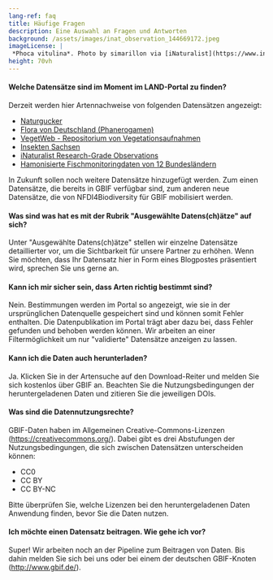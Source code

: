 ```yaml
---
lang-ref: faq
title: Häufige Fragen
description: Eine Auswahl an Fragen und Antworten
background: /assets/images/inat_observation_144669172.jpeg
imageLicense: |
 *Phoca vitulina*. Photo by simarillon via [iNaturalist](https://www.inaturalist.org/observations/144669172)
height: 70vh
---
```

#### Welche Datensätze sind im Moment im LAND-Portal zu finden?

Derzeit werden hier Artennachweise von folgenden Datensätzen angezeigt:

- [Naturgucker](https://doi.org/10.15468/uc1apo)
- [Flora von Deutschland (Phanerogamen)](https://doi.org/10.15468/0fxsox)
- [VegetWeb - Repositorium von Vegetationsaufnahmen](https://doi.org/10.15468/v7d0bk)
- [Insekten Sachsen](https://doi.org/10.15468/ops3q2)
- [iNaturalist Research-Grade Observations](https://doi.org/10.15468/ab3s5x)
- [Hamonisierte Fischmonitoringdaten von 12 Bundesländern](https://doi.org/10.15468/c75fky)

In Zukunft sollen noch weitere Datensätze hinzugefügt werden. Zum einen Datensätze, die bereits in GBIF verfügbar sind, zum anderen neue Datensätze, die von NFDI4Biodiversity für GBIF mobilisiert werden.

#### Was sind was hat es mit der Rubrik "Ausgewählte Datens(ch)ätze" auf sich?

Unter "Ausgewählte Datens(ch)ätze" stellen wir einzelne Datensätze detaillierter vor, um die Sichtbarkeit für unsere Partner zu erhöhen. Wenn Sie möchten, dass Ihr Datensatz hier in Form eines Blogpostes präsentiert wird, sprechen Sie uns gerne an.


#### Kann ich mir sicher sein, dass Arten richtig bestimmt sind?

Nein. Bestimmungen werden im Portal so angezeigt, wie sie in der ursprünglichen Datenquelle gespeichert sind und können somit Fehler enthalten. Die Datenpublikation im Portal trägt aber dazu bei, dass Fehler gefunden und behoben werden können. Wir arbeiten an einer Filtermöglichkeit um nur "validierte" Datensätze anzeigen zu lassen.


#### Kann ich die Daten auch herunterladen?

Ja. Klicken Sie in der Artensuche auf den Download-Reiter und melden Sie sich kostenlos über GBIF an. Beachten Sie die Nutzungsbedingungen der heruntergeladenen Daten und zitieren Sie die jeweiligen DOIs.

#### Was sind die Datennutzungsrechte?

GBIF-Daten haben im Allgemeinen Creative-Commons-Lizenzen (https://creativecommons.org/). Dabei gibt es drei Abstufungen der Nutzungsbedingungen, die sich zwischen Datensätzen unterscheiden können:

- CC0
- CC BY
- CC BY-NC

Bitte überprüfen Sie, welche Lizenzen bei den heruntergeladenen Daten Anwendung finden, bevor Sie die Daten nutzen.

#### Ich möchte einen Datensatz beitragen. Wie gehe ich vor?

Super! Wir arbeiten noch an der Pipeline zum Beitragen von Daten. Bis dahin melden Sie sich bei uns oder bei einem der deutschen GBIF-Knoten (http://www.gbif.de/).



